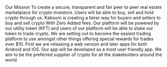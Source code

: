 Our Mission
To create a secure, transparent and fair peer to peer real estate marketplace for crypto investors. Users will be able to buy, sell and hold crypto through us. Kaboom is creating a fairer way for buyers and sellers to buy and sell crypto With Zero Added fees. Our platform will be powered by our utility token (KFT) and users of our platform will be able to stake our token to trade crypto. We are setting out to become the easiest trading platform to use amongst other things offering special rewards for trades over $10. First we are releasing a web version and later apps for both Android and IOS. Our app will be developed as a most user friendly app. We aim to be the preferred supplier of crypto for all the stakeholders around the world
